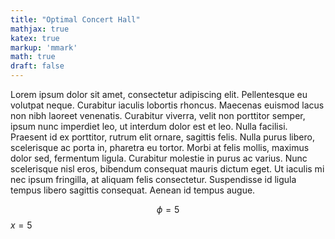 ```yaml
---
title: "Optimal Concert Hall"
mathjax: true
katex: true
markup: 'mmark'
math: true
draft: false
---
```



Lorem ipsum dolor sit amet, consectetur adipiscing elit. Pellentesque eu volutpat neque. Curabitur iaculis lobortis rhoncus. Maecenas euismod lacus non nibh laoreet venenatis. Curabitur viverra, velit non porttitor semper, ipsum nunc imperdiet leo, ut interdum dolor est et leo. Nulla facilisi. Praesent id ex porttitor, rutrum elit ornare, sagittis felis. Nulla purus libero, scelerisque ac porta in, pharetra eu tortor. Morbi at felis mollis, maximus dolor sed, fermentum ligula. Curabitur molestie in purus ac varius. Nunc scelerisque nisl eros, bibendum consequat mauris dictum eget. Ut iaculis mi nec ipsum fringilla, at aliquam felis consectetur. Suspendisse id ligula tempus libero sagittis consequat. Aenean id tempus augue.

$$\phi = 5$$
$x = 5$
